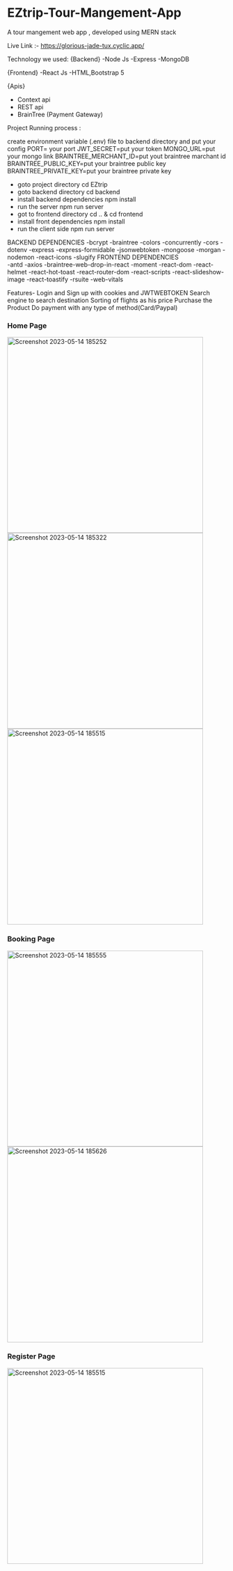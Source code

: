 # EZtrip-Tour-Mangement-App
A tour mangement web app , developed using MERN stack

Live Link :- https://glorious-jade-tux.cyclic.app/

Technology we used:
 {Backend}
   -Node Js
   -Express
   -MongoDB

 {Frontend}
   -React Js
   -HTML,Bootstrap 5

 {Apis}
  - Context api
  - REST api
  - BrainTree (Payment Gateway)


Project Running process :

create environment variable (.env) file to backend directory and put your config 
   PORT= your port
   JWT_SECRET=put your token
   MONGO_URL=put your mongo link
   BRAINTREE_MERCHANT_ID=put yout braintree marchant id
   BRAINTREE_PUBLIC_KEY=put your braintree public key
   BRAINTREE_PRIVATE_KEY=put your braintree private key

 

  - goto project directory 
       cd EZtrip
  - goto backend directory
       cd backend
  - install backend dependencies
       npm install
  - run the server
       npm run server 
  - got to frontend directory
       cd .. & cd frontend
  - install front dependencies
       npm install
  - run the client side
        npm run server

BACKEND DEPENDENCIES
    -bcrypt
    -braintree
    -colors
    -concurrently
    -cors
    -dotenv
    -express
    -express-formidable
    -jsonwebtoken
    -mongoose
    -morgan
    -nodemon
    -react-icons
    -slugify
FRONTEND DEPENDENCIES  
    -antd
    -axios
    -braintree-web-drop-in-react
    -moment
    -react-dom
    -react-helmet
    -react-hot-toast
    -react-router-dom
    -react-scripts
    -react-slideshow-image
    -react-toastify
    -rsuite
    -web-vitals


Features-
Login and Sign up with cookies and JWTWEBTOKEN
Search engine to search destination
Sorting of flights as his price
Purchase the Product
Do payment with any type of method(Card/Paypal)

<h3>Home Page </h3>
<img width="450" alt="Screenshot 2023-05-14 185252" src="https://github.com/navz99/EZtrip-Tour-Mangement-App/assets/91715504/dd3d3796-7d16-4b58-87a1-af70d68db3de">
<img width="450" alt="Screenshot 2023-05-14 185322" src="https://github.com/navz99/EZtrip-Tour-Mangement-App/assets/91715504/9e04e11c-45b9-4333-9b77-c259d3252ec5">
<img width="450" alt="Screenshot 2023-05-14 185515" src="https://github.com/navz99/EZtrip-Tour-Mangement-App/assets/91715504/04a961d0-65be-4bba-be2b-d4e669b66b54">


<h3>Booking Page </h3>
<img width="450" alt="Screenshot 2023-05-14 185555" src="https://github.com/navz99/EZtrip-Tour-Mangement-App/assets/91715504/79a84a5c-ac4d-46bb-a179-0affd42acdb1">
<img width="450" alt="Screenshot 2023-05-14 185626" src="https://github.com/navz99/EZtrip-Tour-Mangement-App/assets/91715504/b0a8cb25-c08e-47c1-8203-0692fa7bc592">


<h3>Register Page </h3>
<img width="450" alt="Screenshot 2023-05-14 185515" src="https://github.com/navz99/EZtrip-Tour-Mangement-App/assets/91715504/43c72fe8-3a12-410f-9ccb-a5930e58efa2">
